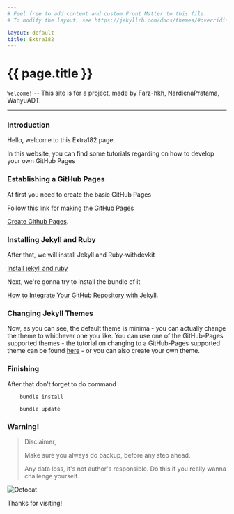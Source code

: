 ```yaml
---
# Feel free to add content and custom Front Matter to this file.
# To modify the layout, see https://jekyllrb.com/docs/themes/#overriding-theme-defaults

layout: default
title: Extra182
---
```


[comment]: # (This is the most platform independent comment)

# {{ page.title }}

`Welcome!` -- This site is for a project, made by
Farz-hkh, NardienaPratama, WahyuADT.


---
### Introduction
Hello, welcome to this Extra182 page.

In this website, you can find some tutorials regarding on how to develop your own GitHub Pages

### Establishing a GitHub Pages
At first you need to create the basic GitHub Pages

Follow this link for making the GitHub Pages

[Create Github Pages](/step/GitHubPages.html).

### Installing Jekyll and Ruby
After that, we will install Jekyll and Ruby-withdevkit

[Install jekyll and ruby](/step/2019-01-09-RubyandJekyllInstallation.html)

Next, we're gonna try to install the bundle of it

[How to Integrate Your GitHub Repository with Jekyll](/step/CommandsUsingJekyll.html).

### Changing Jekyll Themes
Now, as you can see, the default theme is minima - you can actually change the theme to whichever one you like. You can use one of the GitHub-Pages supported themes - the tutorial on changing to a GitHub-Pages supported theme can be found [here](/step/ChangeJekyllTheme.html) - or you can also create your own theme.

### Finishing
After that don't forget to do command

```PS
    bundle install
```  

```PS
    bundle update
```

<!-- ### Start Your Own
Create yours now :

[Create Github Pages](./Logs.md). -->



### Warning!
> Disclaimer,
>
> Make sure you always do backup, before any step ahead.
>
> Any data loss, it's not author's responsible. Do this if you really wanna challenge yourself.


![Octocat](https://assets-cdn.github.com/images/icons/emoji/octocat.png)

Thanks for visiting!

